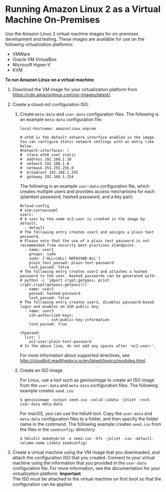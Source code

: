# Running Amazon Linux 2 as a Virtual Machine On\-Premises<a name="amazon-linux-2-virtual-machine"></a>

Use the Amazon Linux 2 virtual machine images for on\-premises development and testing\. These images are available for use on the following virtualization platforms:
+ VMWare
+ Oracle VM VirtualBox
+ Microsoft Hyper\-V
+ KVM

**To run Amazon Linux on a virtual machine**

1. Download the VM image for your virtualization platform from [https://cdn\.amazonlinux\.com/os\-images/latest/](https://cdn.amazonlinux.com/os-images/latest/)\.

1. Create a cloud\-init configuration ISO\.

   1. Create `meta-data` and `user-data` configuration files\. The following is an example `meta-data` configuration file:

      ```
      local-hostname: amazonlinux.onprem
      
      # eth0 is the default network interface enabled in the image. You can configure static network settings with an entry like below.
      #network-interfaces: |
      #  iface eth0 inet static
      #  address 192.168.1.10
      #  network 192.168.1.0
      #  netmask 255.255.255.0
      #  broadcast 192.168.1.255
      #  gateway 192.168.1.254
      ```

      The following is an example `user-data` configuration file, which creates multiple users and provides access mechanisms for each \(plaintext password, hashed password, and a key pair\)\.

      ```
      #cloud-config
      # vim:syntax=yaml
      users:
      # A user by the name ec2-user is created in the image by default.
        - default
      # The following entry creates user1 and assigns a plain text password.
      # Please note that the use of a plain text password is not recommended from security best practises standpoint.
        - name: user1
          groups: sudo
          sudo: ['ALL=(ALL) NOPASSWD:ALL']
          plain_text_passwd: plain-text-password
          lock_passwd: false
      # The following entry creates user2 and attaches a hashed password to the user. Hashed passwords can be generated with:
      # python -c 'import crypt,getpass; print crypt.crypt(getpass.getpass())'
        - name: user2
          passwd: hashed-password
          lock_passwd: false
      # The following entry creates user3, disables password-based login and enables an SSH public key.
        - name: user3
          ssh-authorized-keys:
                  - ssh-public-key-information
          lock_passwd: true
      
      chpasswd:
        list: |
          ec2-user:plain-text-password
      # In the above line, do not add any spaces after 'ec2-user:'.
      ```

      For more information about supported directives, see [http://cloudinit\.readthedocs\.io/en/latest/topics/modules\.html](http://cloudinit.readthedocs.io/en/latest/topics/modules.html)\.

   1. Create an ISO image\.

      For Linux, use a tool such as genisoimage to create an ISO image from the `user-data` and `meta-data` configuration files\. The following example creates `seed.iso`:

      ```
      $ genisoimage -output seed.iso -volid cidata -joliet -rock user-data meta-data
      ```

      For macOS, you can use the hdiutil tool\. Copy the `user-data` and `meta-data` configuration files to a folder, and then specify the folder name in the command\. The following example creates `seed.iso` from the files in the `seedconfig/` directory:

      ```
      $ hdiutil makehybrid -o seed.iso -hfs -joliet -iso -default-volume-name cidata seedconfig/
      ```

1. Create a virtual machine using the VM image that you downloaded, and attach the configuration ISO that you created\. Connect to your virtual machine using the information that you provided in the `user-data` configuration file\. For more information, see the documentation for your virtualization platform\.
**Important**  
The ISO must be attached to the virtual machine on first boot so that the configuration can be applied\.